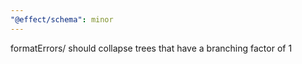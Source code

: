 ```yaml
---
"@effect/schema": minor
---
```


formatErrors/ should collapse trees that have a branching factor of 1
